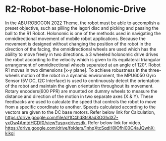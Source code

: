 # R2-Robot-base-Holonomic-Drive
In the ABU ROBOCON 2022 Theme, the robot must be able to accomplish a preset objective, such as pilling the lagori disc and picking and passing the ball to the R1 Robot.
Holonomic is one of the methods used in navigating the omnidirectional movement of mobile robot applications. Because the movement is designed without changing the position of the robot in the direction of the facing, the omnidirectional wheels are used which has the ability to move freely in two directions.
a 3 wheeled holonomic drive drives the robot according to the velocity which is given to its equilateral triangular arrangement of omnidirectional wheels separated at an angle of 120°. Robot R1  moves in two dimensions [x-y plane]. 
To achieve robustness in the three-wheels motion of the robot in a dynamic environment, the MPU6050 Gyro Sensor (5V DC, I2C Interface) is used to continuously detect the orientation of the robot and maintain the given orientation throughout its movement. 
Rotary encoders(600 PPR) are mounted on dummy wheels to measure the distance and direction of the motion in two separate axes (X & Y). These feedbacks are used to calculate the speed that controls the robot to move from a specific coordinate to another. Speeds calculated according to the vectors are given to the DC base motors.
Refer below link for Calculation,
https://drive.google.com/file/d/1C4hd8ts8ad3OGhdXZ-yxOw4AmtdHCDf0/view?usp=drivesdk.
Refer below link for video,
https://drive.google.com/drive/folders/1nhqXtcSqdH0lOfhl00C4aJQwhX-kikgi

 
